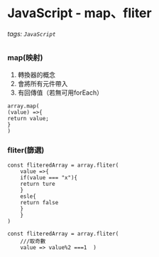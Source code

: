 # JavaScript - map、fliter
###### tags: `JavaScript`
### map(映射) 
1. 轉換器的概念
2. 會將所有元件帶入
3. 有回傳值（若無可用forEach）
```
array.map(
(value) =>{
return value;
}
)
```
### fliter(篩選)
```
const fliteredArray = array.fliter(
    value =>{
    if(value === "x"){
    return ture
    }
    esle{
    return false
    }
    }
)

const fliteredArray = array.fliter(
    ///取奇數
    value => value%2 ===1  )
    
```

